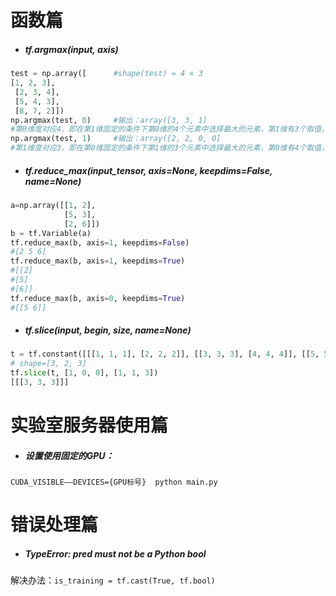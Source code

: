 # 函数篇

- ##### tf.argmax(input, axis)

```python
test = np.array([      #shape(test) = 4 × 3
[1, 2, 3],
 [2, 3, 4], 
 [5, 4, 3], 
 [8, 7, 2]])
np.argmax(test, 0)　　　#输出：array([3, 3, 1]     
#第0维度对应4，即在第1维固定的条件下第0维的4个元素中选择最大的元素，第1维有3个取值，对应3个索引
np.argmax(test, 1)　　　#输出：array([2, 2, 0, 0]
#第1维度对应3，即在第0维固定的条件下第1维的3个元素中选择最大的元素，第0维有4个取值，对应4个索引
```

- ##### tf.reduce_max(input_tensor, axis=None, keepdims=False, name=None)

```python
a=np.array([[1, 2],
            [5, 3],
            [2, 6]])
b = tf.Variable(a)
tf.reduce_max(b, axis=1, keepdims=False)
#[2 5 6]
tf.reduce_max(b, axis=1, keepdims=True)
#[[2]
#[5]
#[6]]
tf.reduce_max(b, axis=0, keepdims=True)
#[[5 6]]
```

- ##### tf.slice(input, begin, size, name=None)

```python
t = tf.constant([[[1, 1, 1], [2, 2, 2]], [[3, 3, 3], [4, 4, 4]], [[5, 5, 5], [6, 6, 6]]])
# shape=[3, 2, 3]
tf.slice(t, [1, 0, 0], [1, 1, 3])
[[[3, 3, 3]]]
```

# 实验室服务器使用篇

- ##### 设置使用固定的GPU：

`CUDA_VISIBLE——DEVICES={GPU标号}  python main.py`

# 错误处理篇

- ##### TypeError: pred must not be a Python bool

解决办法：`is_training = tf.cast(True, tf.bool)`